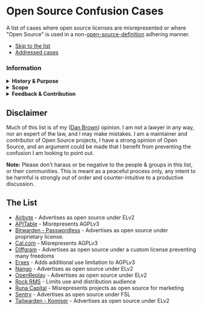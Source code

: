# Open Source Confusion Cases

A list of cases where open source licenses are misrepresented or where "Open Source" is used in a non-[open-source-definition](https://opensource.org/osd) adhering manner.

- [Skip to the list](#the-list)
- [Addressed cases](addressed.md)

### Information

<details>
<summary><strong>History & Purpose</strong></summary>

After getting involved in Open Source I've noticed people misrepresenting their licenses or using the term "Open Source" while using a license which does not meet the commonly understood [definition](https://opensource.org/osd). Of course people are free to use words however they want, but most cases I see this occur are those that would bring benefit to the author while propagating confusion of the Open Source term and licensing, and eroding the efforts made by many other to contribute and build the reputation of Open Source.

This page lists such cases in an attempt to document scenarios where confusion may be being propagated and provide a resource to learn from in regards to where confusion may commonly lie. 

Many will see this as pedantic gate-keeping, which it may be from a certain perspective, but I see this as protecting & advocating for the wonderful ideal that is Open Source.

</details>

<details>
<summary><strong>Scope</strong></summary>

I've set some criteria for this list to focus on those actively causing potential confusion in the Open Source space. Some cases can be accidental, as Open Source and licensing can be complex topics, so I don't want to call out, or put pressure, on those that are simply in the process of learning or too small to cause issue.
Therefore, the criteria is as follows (and may change over time):

- Must be a person/group inferring incorrect information about their Open Source license, or using the term "Open Source" in a non [OSD](https://opensource.org/osd) manner.
- Must have a reasonable following, popularity or visibility (Have published news articles or have over 1k GitHub stars etc...).
- Must have been (politely) advised of their potential confusion, and subsequently chosen to continue with their confusion or they have avoided any response after a reasonable amount of time.

</details>

<details>
<summary><strong>Feedback & Contribution</strong></summary>

Feel free to raise an issue if you think any information within this repo/list is incorrect in any way. If you know of an instance of Open Source confusion, that should be added to this list, please open an issue for discussion and confirmation of meeting the scope. Please don't open a PR without any prior confirmation.

</details>


## Disclaimer

Much of this list is of my ([Dan Brown](https://github.com/ssddanbrown/)) opinion. I am not a lawyer in any way, nor an expert of the law, and I may make mistakes. I am a maintainer and contributor of Open Source projects, I have a strong opinion of Open Source, and an argument could be made that I benefit from preventing the confusion I am looking to point out.

**Note:** Please don't harass or be negative to the people & groups in this list, or their communities. This is meant as a peaceful process only, any intent to be harmful is strongly out of order and counter-intuitive to a productive discussion.

## The List

- [Airbyte](./cases/airbyte.md) - Advertises as open source under ELv2
- [APITable](./cases/apitable.md) - Misrepresents AGPLv3
- [Bitwarden - Passwordless](./cases/bitwarden-passwordless.md) - Advertises as open source under proprietary license.
- [Cal.com](./cases/cal-com.md) - Misrepresents AGPLv3
- [Diffgram](./cases/diffgram.md) - Advertises as open source under a custom license preventing many freedoms
- [Erxes](./cases/erxes.md) - Adds additional use limitation to AGPLv3
- [Nango](./cases/nango.md) - Advertises as open source under ELv2
- [OpenReplay](./cases/openreplay.md) - Advertises as open source under ELv2
- [Rock RMS](./cases/rock-rms.md) - Limits use and distribution audience 
- [Runa Capital](./cases/runa-capital.md) - Misrepresents projects as open source for marketing
- [Sentry](./cases/sentry.md) - Advertises as open source under FSL
- [Tailwarden - Komiser](./cases/tailwarden-komiser.md) - Advertises as open source under ELv2